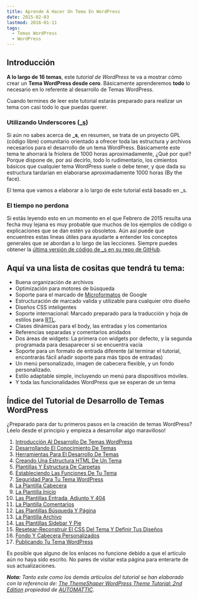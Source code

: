 ```yaml
---
title: Aprende A Hacer Un Tema En WordPress
date: 2015-02-03
lastmod: 2016-01-11
tags:
  - Temas WordPress
  - WordPress
---
```


<!--kg-card-begin: markdown-->

## Introducción

**A lo largo de 16 temas**, este _tutorial de WordPress_ te va a mostrar cómo crear un **Tema WordPress desde cero**. Básicamente aprenderemos **todo** lo necesario en lo referente al desarrollo de Temas WordPress.

Cuando termines de leer este tutorial estarás preparado para realizar un tema con casi todo lo que puedas querer.

### Utilizando Underscores ([\_s](http://underscores.me/ "Tema de Underscores"))

Si aún no sabes acerca de **\_s**, en resumen, se trata de un proyecto GPL (código libre) comunitario orientado a ofrecer toda las estructura y archivos necesarios para el desarrollo de un tema WordPress. Básicamente este tema te ahorrará la friolera de 1000 horas aproximadamente, ¿Qué por qué? Porque dispone de, por así decirlo, todo lo rudimentario, los cimientos básicos que cualquier tema WordPress suele o debe tener, y que dada su estructura tardarían en elaborarse aproximadamente 1000 horas (By the face).

El tema que vamos a elaborar a lo largo de este tutorial está basado en \_s.

### El tiempo no perdona

Si estás leyendo esto en un momento en el que Febrero de 2015 resulta una fecha muy lejana es muy probable que muchos de los ejemplos de código o explicaciones que se dan estén ya obsoletos. Aún así puede que encuentres estas lineas útiles para ayudarte a entender los conceptos generales que se abordan a lo largo de las lecciones. Siempre puedes obtener la [última versión de código de \_s en su repo de GitHub](https://github.com/automattic/_s "Repositorio GitHub _s").

## Aquí va una lista de cositas que tendrá tu tema:

- Buena organización de archivos
- Optimización para motores de búsqueda
- Soporte para el marcado de [Microformatos](https://support.google.com/webmasters/answer/146897 "Microformatos Google") de Google
- Estructuración de marcado valida y utilizable para cualquier otro diseño
- Diseños CSS inteligentes
- Soporte internacional: Marcado preparado para la traducción y hoja de estilos para [RTL](http://es.wikipedia.org/wiki/Escritura_de_derecha_a_izquierda "Right To Left").
- Clases dinámicas para el body, las entradas y los comentarios
- Referencias separadas y comentarios anidados
- Dos áreas de widgets: La primera con widgets por defecto, y la segunda programada para desaparecer si se encuentra vacía
- Soporte para un formato de entrada diferente (al terminar el tutorial, encontrarás fácil añadir soporte para más tipos de entradas)
- Un menú personalizado, imagen de cabecera flexible, y un fondo personalizado.
- Estilo adaptable simple, incluyendo un menú para dispositivos móviles.
- Y toda las funcionalidades WordPress que se esperan de un tema

## Índice del Tutorial de Desarrollo de Temas WordPress

¿Preparado para dar tu primeros pasos en la creación de temas WordPress? Léelo desde el principio y empieza a desarrollar algo maravilloso!

1. [Introducción Al Desarrollo De Temas WordPress](/2015/02/aprende-a-hacer-un-tema-en-wordpress/ "Aprende A Hacer Un Tema En WordPress")
2. [Desarrollando El Conocimiento De Temas](/2015/02/desarrollando-el-conocimiento-de-temas/ "Desarrollando El Conocimiento De Temas")
3. [Herramientas Para El Desarrollo De Temas]()
4. [Creando Una Estructura HTML De Un Tema]()
5. [Plantillas Y Estructura De Carpetas]()
6. [Estableciendo Las Funciones De Tu Tema]()
7. [Seguridad Para Tu Tema WordPress]()
8. [La Plantilla Cabecera]()
9. [La Plantilla Inicio]()
10. [Las Plantillas Entrada, Adjunto Y 404]()
11. [La Plantilla Comentarios]()
12. [Las Plantillas Búsqueda Y Página]()
13. [La Plantilla Archivo]()
14. [Las Plantillas Sidebar Y Pie]()
15. [Resetear-Reconstruir El CSS Del Tema Y Definir Tus Diseños]()
16. [Fondo Y Cabecera Personalizados]()
17. [Publicando Tu Tema WordPress]()

Es posible que alguno de los enlaces no funcione debido a que el artículo aún no haya sido escrito. No pares de visitar esta página para enterarte de sus actualizaciones.

_**Nota:** Tanto este como los demás artículos del tutorial se han elaborado con la referencia de: [The ThemeShaper WordPress Theme Tutorial: 2nd Edition](http://themeshaper.com/2012/10/22/the-themeshaper-wordpress-theme-tutorial-2nd-edition/) propiedad de [AUTOMATTIC](http://automattic.com/)._

<!--kg-card-end: markdown-->
